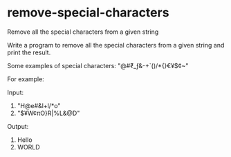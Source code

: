 # remove-special-characters
Remove all the special characters from a given string

Write a program to remove all the special characters from a given string and print the result.

Some examples of special characters: "@#₹_ƒ&-+`()/*{}€¥$¢~"

For example:

Input:
1. "H@e#&l+l/*o"
2. "$¥W¢πO}R|%L&@D"

Output:
1. Hello
2. WORLD
